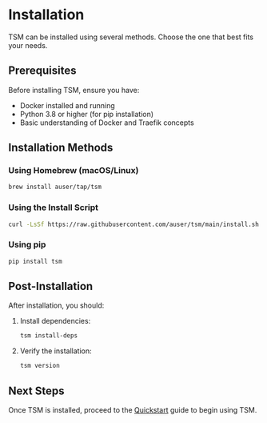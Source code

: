 # Installation

TSM can be installed using several methods. Choose the one that best fits your needs.

## Prerequisites

Before installing TSM, ensure you have:

- Docker installed and running
- Python 3.8 or higher (for pip installation)
- Basic understanding of Docker and Traefik concepts

## Installation Methods

### Using Homebrew (macOS/Linux)

```bash
brew install auser/tap/tsm
```

### Using the Install Script

```bash
curl -LsSf https://raw.githubusercontent.com/auser/tsm/main/install.sh | sh
```

### Using pip

```bash
pip install tsm
```

## Post-Installation

After installation, you should:

1. Install dependencies:
   ```bash
   tsm install-deps
   ```

2. Verify the installation:
   ```bash
   tsm version
   ```

## Next Steps

Once TSM is installed, proceed to the [Quickstart](./quickstart.md) guide to begin using TSM.

